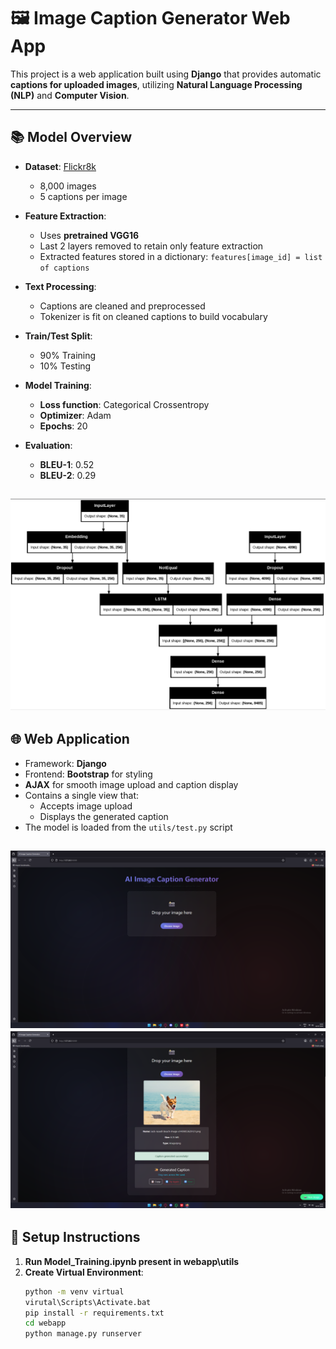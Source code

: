 # 🖼️ Image Caption Generator Web App

This project is a web application built using **Django** that provides automatic **captions for uploaded images**, utilizing **Natural Language Processing (NLP)** and **Computer Vision**.

---

## 📚 Model Overview


- **Dataset**: [Flickr8k](https://www.kaggle.com/datasets/adityajn105/flickr8k)
  - 8,000 images
  - 5 captions per image

- **Feature Extraction**:
  - Uses **pretrained VGG16**
  - Last 2 layers removed to retain only feature extraction
  - Extracted features stored in a dictionary: `features[image_id] = list of captions`

- **Text Processing**:
  - Captions are cleaned and preprocessed
  - Tokenizer is fit on cleaned captions to build vocabulary

- **Train/Test Split**:
  - 90% Training
  - 10% Testing

- **Model Training**:
  - **Loss function**: Categorical Crossentropy
  - **Optimizer**: Adam
  - **Epochs**: 20

- **Evaluation**:
  - **BLEU-1**: 0.52
  - **BLEU-2**: 0.29

![Model Architecture](webapp/utils/Model.png)
---

## 🌐 Web Application



- Framework: **Django**
- Frontend: **Bootstrap** for styling
- **AJAX** for smooth image upload and caption display
- Contains a single view that:
  - Accepts image upload
  - Displays the generated caption
- The model is loaded from the `utils/test.py` script

![Web Application Preview](webapp/utils/Picture1.png)
![Setup Overview](webapp/utils/Picture2.png)
---

## 🚀 Setup Instructions
1. **Run Model_Training.ipynb present in webapp\utils**
1. **Create Virtual Environment**:
   ```bash
   python -m venv virtual
   virutal\Scripts\Activate.bat
   pip install -r requirements.txt
   cd webapp
   python manage.py runserver
